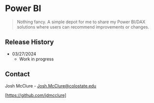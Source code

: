 # Power BI
> Nothing fancy. A simple depot for me to share my Power BI/DAX solutions where users can recommend improvements or changes.


## Release History

* 03/27/2024
    * Work in progress

## Contact

Josh McClure - Josh.McClure@colostate.edu

[https://github.com/jdmcclure]
